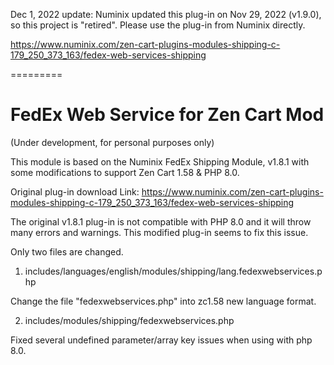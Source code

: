 Dec 1, 2022 update: Numinix updated this plug-in on Nov 29, 2022 (v1.9.0), so this project is "retired". Please use the plug-in from Numinix directly. 

https://www.numinix.com/zen-cart-plugins-modules-shipping-c-179_250_373_163/fedex-web-services-shipping

=========

# FedEx Web Service for Zen Cart Mod

(Under development, for personal purposes only)

This module is based on the Numinix FedEx Shipping Module, v1.8.1 with some modifications to support Zen Cart 1.58 & PHP 8.0. 

Original plug-in download Link: https://www.numinix.com/zen-cart-plugins-modules-shipping-c-179_250_373_163/fedex-web-services-shipping  

The original v1.8.1 plug-in is not compatible with PHP 8.0 and it will throw many errors and warnings. This modified plug-in seems to fix this issue. 

Only two files are changed.

1. includes/languages/english/modules/shipping/lang.fedexwebservices.php

Change the file "fedexwebservices.php" into zc1.58 new language format.

2. includes/modules/shipping/fedexwebservices.php

Fixed several undefined parameter/array key issues when using with php 8.0.

